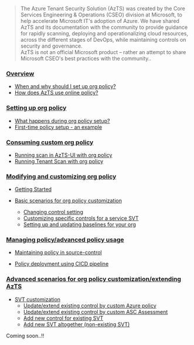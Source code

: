 > The Azure Tenant Security Solution (AzTS) was created by the Core Services Engineering & Operations (CSEO) division at Microsoft, to help accelerate Microsoft IT's adoption of Azure. We have shared AzTS and its documentation with the community to provide guidance for rapidly scanning, deploying and operationalizing cloud resources, across the different stages of DevOps, while maintaining controls on security and governance.
<br>AzTS is not an official Microsoft product – rather an attempt to share Microsoft CSEO's best practices with the community..


### [Overview](Readme.md#Overview-1)
 - [When and why should I set up org policy?](#)
 - [How does AzTS use online policy?](#)

### [Setting up org policy](Readme.md#setting-up-org-policy-1)
 - [What happens during org policy setup?](#)
 - [First-time policy setup - an example](Readme.md#first-time-policy-setup---an-example)
 
### [Consuming custom org policy](Readme.md#consuming-custom-org-policy-1)

 - [Running scan in AzTS-UI with org policy](Readme.md#1-running-scan-in-local-machine-with-custom-org-policy)
 - [Running Tenant Scan with org policy](Readme.md#2-setup-continuous-assurance)

 
### [Modifying and customizing org policy](Readme.md#modifying-and-customizing-org-policy-1)
 - [Getting Started](Readme.md#getting-started)


 - [Basic scenarios for org policy customization](Readme.md#basic-scenarios-for-org-policy-customization) 

      - [Changing control setting](Readme.md#b-changing-a-control-setting-for-specific-controls)
      - [Customizing specific controls for a service SVT](Readme.md#c-customizing-specific-controls-for-a-service)
      - [Setting up and updating baselines for your org](Readme.md#d-creating-a-custom-control-baseline-for-your-org)

### [Managing policy/advanced policy usage ](Readme.md#managing-policyadvanced-policy-usage)

- [Maintaining policy in source-control](Readme.md#maintaining-policy-in-source-control)

- [Policy deployment using CICD pipeline](Readme.md#policy-deployment-using-cicd-pipeline)


### [Advanced scenarios for org policy customization/extending AzTS](Readme.md#advanced-usage-of-org-policy-extending-azsk) 

- [SVT customization](Readme.md#customizing-the-svts)
   - [Update/extend existing control by custom Azure policy](./Extending%20AzSK%20Module/Readme.md#steps-to-override-the-logic-of-existing-svt)
   - [Update/extend existing control by custom ASC Assessment](./Extending%20AzSK%20Module/Readme.md#steps-to-override-the-logic-of-existing-svt)
   - [Add new control for existing SVT](./Extending%20AzSK%20Module/Readme.md#steps-to-extend-the-control-svt)
   - [Add new SVT altogether (non-existing SVT)](./Extending%20AzSK%20Module/Readme.md#steps-to-add-a-new-svt-to-the-azsk-module)




Coming soon..!!